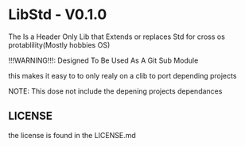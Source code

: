 # LibStd - V0.1.0
The Is a Header Only Lib that Extends or replaces Std for cross os protablility(Mostly hobbies OS) 

!!!WARNING!!!: Designed To Be Used As A Git Sub Module

this makes it easy to to only realy on a clib to port depending projects

NOTE: This dose not include the depening projects dependances

## LICENSE

the license is found in the LICENSE.md